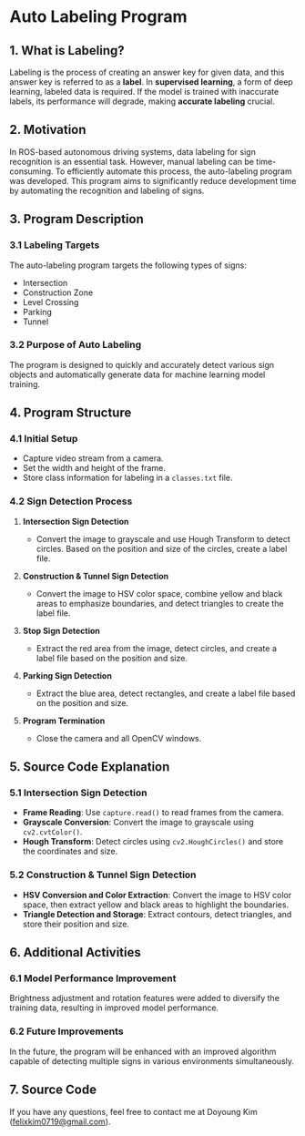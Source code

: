 # Auto Labeling Program

## 1. What is Labeling?
Labeling is the process of creating an answer key for given data, and this answer key is referred to as a **label**. In **supervised learning**, a form of deep learning, labeled data is required. If the model is trained with inaccurate labels, its performance will degrade, making **accurate labeling** crucial.

## 2. Motivation
In ROS-based autonomous driving systems, data labeling for sign recognition is an essential task. However, manual labeling can be time-consuming. To efficiently automate this process, the auto-labeling program was developed. This program aims to significantly reduce development time by automating the recognition and labeling of signs.

## 3. Program Description

### 3.1 Labeling Targets
The auto-labeling program targets the following types of signs:
- Intersection
- Construction Zone
- Level Crossing
- Parking
- Tunnel

### 3.2 Purpose of Auto Labeling
The program is designed to quickly and accurately detect various sign objects and automatically generate data for machine learning model training.

## 4. Program Structure

### 4.1 Initial Setup
- Capture video stream from a camera.
- Set the width and height of the frame.
- Store class information for labeling in a `classes.txt` file.

### 4.2 Sign Detection Process
1. **Intersection Sign Detection**
   - Convert the image to grayscale and use Hough Transform to detect circles. Based on the position and size of the circles, create a label file.
   
2. **Construction & Tunnel Sign Detection**
   - Convert the image to HSV color space, combine yellow and black areas to emphasize boundaries, and detect triangles to create the label file.
   
3. **Stop Sign Detection**
   - Extract the red area from the image, detect circles, and create a label file based on the position and size.
   
4. **Parking Sign Detection**
   - Extract the blue area, detect rectangles, and create a label file based on the position and size.
   
5. **Program Termination**
   - Close the camera and all OpenCV windows.

## 5. Source Code Explanation

### 5.1 Intersection Sign Detection
- **Frame Reading**: Use `capture.read()` to read frames from the camera.
- **Grayscale Conversion**: Convert the image to grayscale using `cv2.cvtColor()`.
- **Hough Transform**: Detect circles using `cv2.HoughCircles()` and store the coordinates and size.

### 5.2 Construction & Tunnel Sign Detection
- **HSV Conversion and Color Extraction**: Convert the image to HSV color space, then extract yellow and black areas to highlight the boundaries.
- **Triangle Detection and Storage**: Extract contours, detect triangles, and store their position and size.

## 6. Additional Activities

### 6.1 Model Performance Improvement
Brightness adjustment and rotation features were added to diversify the training data, resulting in improved model performance.

### 6.2 Future Improvements
In the future, the program will be enhanced with an improved algorithm capable of detecting multiple signs in various environments simultaneously.

## 7. Source Code
If you have any questions, feel free to contact me at Doyoung Kim (felixkim0719@gmail.com).
